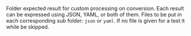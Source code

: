 Folder expected result for custom processing on conversion.
Each result can be expressed using JSON, YAML, or both of them.
Files to be put in each corresponding sub folder: `json` or `yaml`.
If no file is given for a test it while be skipped.